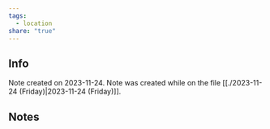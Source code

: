 ```yaml
---
tags:
  - location
share: "true"
---
```


## Info
Note created on 2023-11-24.
Note was created while on the file [[./2023-11-24 (Friday)|2023-11-24 (Friday)]].
## Notes
